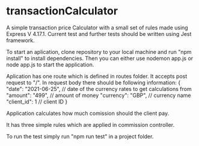 # transactionCalculator

A simple transaction  price Calculator with a small set of rules made using Express V 4.17.1.
Current test and further tests should be written using Jest framework.

To start an aplication, clone repository to your local machine and run "npm install" to install dependencies.
Then you can either use nodemon app.js or node app.js to start the application.


Aplication has one route which is defined in routes folder. It accepts post request to "/". In request body there should be following information:
{
  "date": "2021-06-25", // date of the currency rates to get calculations from
  "amount": "499", // amount of money 
  "currency": "GBP", // currency name
  "client_id": 1 // client ID
}

Application calculates how much comission should the client pay.

It has three simple rules which are applied in commission controller.

To run the test simply run "npm run test" in a project folder.
